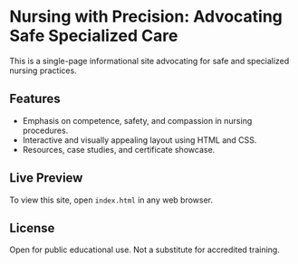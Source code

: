 # Nursing with Precision: Advocating Safe Specialized Care

This is a single-page informational site advocating for safe and specialized nursing practices.

## Features
- Emphasis on competence, safety, and compassion in nursing procedures.
- Interactive and visually appealing layout using HTML and CSS.
- Resources, case studies, and certificate showcase.

## Live Preview
To view this site, open `index.html` in any web browser.

## License
Open for public educational use. Not a substitute for accredited training.
